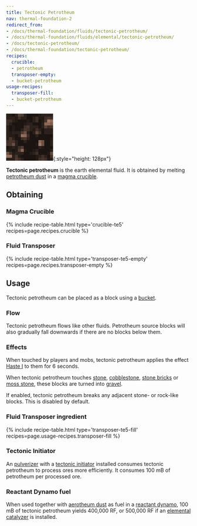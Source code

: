 ```yaml
---
title: Tectonic Petrotheum
nav: thermal-foundation-2
redirect_from:
- /docs/thermal-foundation/fluids/tectonic-petrotheum/
- /docs/thermal-foundation/fluids/elemental/tectonic-petrotheum/
- /docs/tectonic-petrotheum/
- /docs/thermal-foundation/tectonic-petrotheum/
recipes:
  crucible:
  - petrotheum
  transposer-empty:
  - bucket-petrotheum
usage-recipes:
  transposer-fill:
  - bucket-petrotheum
---
```


![Tectonic petrotheum](/assets/images/thermal-foundation/tectonic-petrotheum.gif){:style="height: 128px"}


**Tectonic petrotheum** is the earth elemental fluid. It is obtained by melting
[petrotheum dust](/docs/thermal-foundation-2/petrotheum-dust/) in a [magma
crucible](/docs/thermal-expansion/magma-crucible/).


Obtaining
---------

### Magma Crucible
{% include recipe-table.html type='crucible-te5' recipes=page.recipes.crucible %}

### Fluid Transposer
{% include recipe-table.html type='transposer-te5-empty' recipes=page.recipes.transposer-empty %}


Usage
-----

Tectonic petrotheum can be placed as a block using a
[bucket](https://minecraft.gamepedia.com/Bucket).

### Flow
Tectonic petrotheum flows like other fluids. Petrotheum source blocks will also
gradually fall downwards if there are no blocks below them.

### Effects
When touched by players and mobs, tectonic petrotheum applies the effect [Haste
I](https://minecraft.gamepedia.com/Status_effect#Haste) to them for 6 seconds.

When tectonic petrotheum touches [stone](https://minecraft.gamepedia.com/Stone),
[cobblestone](https://minecraft.gamepedia.com/Cobblestone), [stone
bricks](https://minecraft.gamepedia.com/Stone_Bricks) or [moss
stone](https://minecraft.gamepedia.com/Moss_Stone), these blocks are turned into
[gravel](https://minecraft.gamepedia.com/Gravel).

If enabled, tectonic petrotheum breaks any adjacent stone- or rock-like blocks.
This is disabled by default.

### Fluid Transposer ingredient
{% include recipe-table.html type='transposer-te5-fill' recipes=page.usage-recipes.transposer-fill %}

### Tectonic Initiator
An [pulverizer](/docs/thermal-expansion/pulverizer/) with a [tectonic
initiator](/docs/thermal-expansion/augment-tectonic-initiator/) installed consumes tectonic
petrotheum to process ores more efficiently. It consumes 100 mB of petrotheum
per processed ore.

### Reactant Dynamo fuel
When used together with [aerotheum dust](/docs/thermal-foundation-2/aerotheum-dust/) as fuel in a
[reactant dynamo](/docs/thermal-expansion/reactant-dynamo/), 100 mB of tectonic petrotheum yields
400,000 RF, or 500,000 RF if an [elemental
catalyzer](/docs/thermal-expansion/augment-elemental-catalyzer/) is installed.
